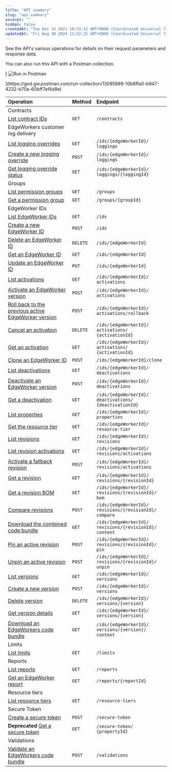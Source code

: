```yaml
---
title: "API summary"
slug: "api-summary"
excerpt: ""
hidden: false
createdAt: "Tue Dec 14 2021 19:33:12 GMT+0000 (Coordinated Universal Time)"
updatedAt: "Fri Aug 30 2024 11:52:25 GMT+0000 (Coordinated Universal Time)"
---
```

<!--
This file lists the API's operations, and should publish here:
https://techdocs.akamai.com/edgeworkers/reference/api-summary
Tech writers, you update the API summary when updating API doc:
https://techdocs.akamai.com/internal-ux-writing/docs/swag-tool-pub#publish-api-doc-to-readme
-->

<style>
/* Widen table to width of page */
.markdown-body.ng-non-bindable,
.rm-Article header,
.rm-Article header+div.markdown-body { width: 135% }
</style>

See the API's various operations for details on their request parameters and response data.

You can also run this API with a Postman collection.

[<Frame>
  <img src="https://run.pstmn.io/button.svg" alt="Run in Postman"/>
</Frame>](https://god.gw.postman.com/run-collection/13085889-10b6ffa0-b947-4232-b70a-60bff7ef4d8e)

| Operation                                                                                           | Method   | Endpoint                                                 |
| :-------------------------------------------------------------------------------------------------- | :------- | :------------------------------------------------------- |
| Contracts                                                                                           |          |                                                          |
| [List contract IDs](ref:get-contracts)                                                              | `GET`    | `/contracts`                                             |
| EdgeWorkers customer log delivery                                                                   |          |                                                          |
| [List logging overrides](ref:get-overrides)                                                         | `GET`    | `/ids/​{edgeWorkerId}/​loggings`                         |
| [Create a new logging override](ref:post-override)                                                  | `POST`   | `/ids/​{edgeWorkerId}/​loggings`                         |
| [Get logging override status](ref:get-override)                                                     | `GET`    | `/ids/​{edgeWorkerId}/​loggings/​{loggingId}`            |
| Groups                                                                                              |          |                                                          |
| [List permission groups](ref:get-groups)                                                            | `GET`    | `/groups`                                                |
| [Get a permission group](ref:get-group)                                                             | `GET`    | `/groups/​{groupId}`                                     |
| EdgeWorker IDs                                                                                      |          |                                                          |
| [List EdgeWorker IDs](ref:get-ids)                                                                  | `GET`    | `/ids`                                                   |
| [Create a new EdgeWorker ID](ref:post-ids)                                                          | `POST`   | `/ids`                                                   |
| [Delete an EdgeWorker ID](ref:delete-id)                                                            | `DELETE` | `/ids/​{edgeWorkerId}`                                   |
| [Get an EdgeWorker ID](ref:get-id)                                                                  | `GET`    | `/ids/​{edgeWorkerId}`                                   |
| [Update an EdgeWorker ID](ref:put-id)                                                               | `PUT`    | `/ids/​{edgeWorkerId}`                                   |
| [List activations](ref:get-activations)                                                             | `GET`    | `/ids/​{edgeWorkerId}/​activations`                      |
| [Activate an EdgeWorker version](ref:post-activations)                                              | `POST`   | `/ids/​{edgeWorkerId}/​activations`                      |
| [Roll back to the previous active EdgeWorker version](ref:post-rollback-to-previous-active-version) | `POST`   | `/ids/​{edgeWorkerId}/​activations/​rollback`            |
| [Cancel an activation](ref:delete-activation)                                                       | `DELETE` | `/ids/​{edgeWorkerId}/​activations/​{activationId}`      |
| [Get an activation](ref:get-activation)                                                             | `GET`    | `/ids/​{edgeWorkerId}/​activations/​{activationId}`      |
| [Clone an EdgeWorker ID](ref:post-id-clone)                                                         | `POST`   | `/ids/​{edgeWorkerId}/​clone`                            |
| [List deactivations](ref:get-deactivations)                                                         | `GET`    | `/ids/​{edgeWorkerId}/​deactivations`                    |
| [Deactivate an EdgeWorker version](ref:post-deactivations)                                          | `POST`   | `/ids/​{edgeWorkerId}/​deactivations`                    |
| [Get a deactivation](ref:get-deactivation)                                                          | `GET`    | `/ids/​{edgeWorkerId}/​deactivations/​{deactivationId}`  |
| [List properties](ref:get-properties)                                                               | `GET`    | `/ids/​{edgeWorkerId}/​properties`                       |
| [Get the resource tier](ref:get-id-resource-tier)                                                   | `GET`    | `/ids/​{edgeWorkerId}/​resource-tier`                    |
| [List revisions](ref:get-revisions)                                                                 | `GET`    | `/ids/​{edgeWorkerId}/​revisions`                        |
| [List revision activations](ref:get-revision-activations)                                           | `GET`    | `/ids/​{edgeWorkerId}/​revisions/​activations`           |
| [Activate a fallback revision](ref:post-revision-activations)                                       | `POST`   | `/ids/​{edgeWorkerId}/​revisions/​activations`           |
| [Get a revision](ref:get-revision)                                                                  | `GET`    | `/ids/​{edgeWorkerId}/​revisions/​{revisionId}`          |
| [Get a revision BOM](ref:get-revision-bom)                                                          | `GET`    | `/ids/​{edgeWorkerId}/​revisions/​{revisionId}/​bom`     |
| [Compare revisions](ref:post-revision-compare)                                                      | `POST`   | `/ids/​{edgeWorkerId}/​revisions/​{revisionId}/​compare` |
| [Download the combined code bundle](ref:get-revision-content)                                       | `GET`    | `/ids/​{edgeWorkerId}/​revisions/​{revisionId}/​content` |
| [Pin an active revision](ref:post-revision-pin)                                                     | `POST`   | `/ids/​{edgeWorkerId}/​revisions/​{revisionId}/​pin`     |
| [Unpin an active revision](ref:post-revision-unpin)                                                 | `POST`   | `/ids/​{edgeWorkerId}/​revisions/​{revisionId}/​unpin`   |
| [List versions](ref:get-versions)                                                                   | `GET`    | `/ids/​{edgeWorkerId}/​versions`                         |
| [Create a new version](ref:post-versions)                                                           | `POST`   | `/ids/​{edgeWorkerId}/​versions`                         |
| [Delete version](ref:delete-version)                                                                | `DELETE` | `/ids/​{edgeWorkerId}/​versions/​{version}`              |
| [Get version details](ref:get-version)                                                              | `GET`    | `/ids/​{edgeWorkerId}/​versions/​{version}`              |
| [Download an EdgeWorkers code bundle](ref:get-version-content)                                      | `GET`    | `/ids/​{edgeWorkerId}/​versions/​{version}/​content`     |
| Limits                                                                                              |          |                                                          |
| [List limits](ref:get-limits)                                                                       | `GET`    | `/limits`                                                |
| Reports                                                                                             |          |                                                          |
| [List reports](ref:get-reports)                                                                     | `GET`    | `/reports`                                               |
| [Get an EdgeWorker report](ref:get-report)                                                          | `GET`    | `/reports/​{reportId}`                                   |
| Resource tiers                                                                                      |          |                                                          |
| [List resource tiers](ref:get-resource-tiers)                                                       | `GET`    | `/resource-tiers`                                        |
| Secure Token                                                                                        |          |                                                          |
| [Create a secure token](ref:post-secure-token)                                                      | `POST`   | `/secure-token`                                          |
| **Deprecated** [Get a secure token](ref:get-secure-token)                                           | `GET`    | `/secure-token/​{propertyId}`                            |
| Validations                                                                                         |          |                                                          |
| [Validate an EdgeWorkers code bundle](ref:post-validations)                                         | `POST`   | `/validations`                                           |
